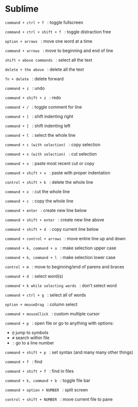 
# Sublime



`command + ctrl + f ` : toggle fullscreen

`command + ctrl + shift + f ` : toggle distraction free



`option + arrows ` : move one word at a time

`command + arrows ` : move to beginning and end of line

`shift + above commands ` : select all the text

`delete + the above ` : delete all the text

`fn + delete ` : delete forward



`command + z ` : undo

`command + shift + z ` : redo

`command + / ` : toggle comment for line

`command + ] ` : shift indenting right

`command + [ ` : shift indenting left

`command + l ` : select the whole line

`command + c (with selection) ` : copy selection

`command + x (with selection) ` : cut selection

`command + v ` : paste most recent cut or copy

`command + shift + v ` : paste with proper indentation



`control + shift + k ` : delete the whole line

`command + x ` : cut the whole line

`command + c ` : copy the whole line

`command + enter ` : create new line below

`command + shift + enter ` : create new line above

`command + shift + d ` : copy current line below

`command + control + arrows ` : move entire line up and down

`command + k, command + u ` : make selection upper case

`command + k, command + l ` : make selection lower case

`control + m ` : move to beginning/end of parens and braces



`command + d ` : select word(s)


`command + k while selecting words ` : don't select word

`command + ctrl + g ` : select all of words

`option + mouseDrag ` : column select

`command + mouseClick ` : custom multiple cursor



`command + p ` : open file or go to anything with options:
  * `@` jump to symbols
  * `#` search within file
  * `:` go to a line number

`command + shift + p ` : set syntax (and many many other things)

`command + f ` : find

`command + shift + f ` : find in files

`command + k, command + b ` : toggle file bar

`command + option + NUMBER ` : split screen

`control + shift + NUMBER ` : move current file to pane
